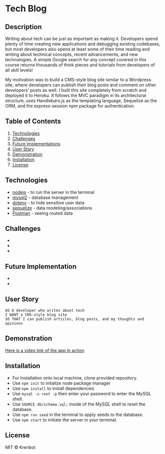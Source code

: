 # Tech Blog

## Description
Writing about tech can be just as important as making it. Developers spend plenty of time creating new applications and debugging existing codebases, but most developers also spend at least some of their time reading and writing about technical concepts, recent advancements, and new technologies. A simple Google search for any concept covered in this course returns thousands of think pieces and tutorials from developers of all skill levels!

My motivation was to build a CMS-style blog site similar to a Wordpress site, where developers can publish their blog posts and comment on other developers’ posts as well. I built this site completely from scratch and deployed it to Heroku. It follows the MVC paradigm in its architectural structure, uses Handlebars.js as the templating language, Sequelize as the ORM, and the express-session npm package for authentication.

## Table of Contents
  1) [Technologies](#technologies-used)
  2) [Challenges](#challenges)
  3) [Future Implementations](#future-implementations)
  4) [User Story](#user-story)
  5) [Demonstration](#demonstration)
  6) [Installation](#installation)
  7) [License](#license)

## Technologies
* [nodejs](https://nodejs.org/en/) - to run the server in the terminal
* [mysql2](https://www.npmjs.com/package/mysql2) - database management
* [dotenv](https://www.npmjs.com/package/dotenv) - to hide sensitive user data
* [sequelize](https://sequelize.org/) - data modeling/associations
* [Postman](https://www.postman.com/) - seeing routed data

## Challenges
* 
* 
* 

## Future Implementation
* 
* 

## User Story
```
AS A developer who writes about tech
I WANT a CMS-style blog site
SO THAT I can publish articles, blog posts, and my thoughts and opinions
```

## Demonstration
[Here is a video link of the app in action]()

## Installation
* For installation onto local machine, clone provided repository.
* Use `npm init` to initalize node package manager
* Use `npm install` to install dependencies
* Use `mysql -u root -p` then enter your password to enter the MySQL shell.
* Use `SOURCE db/schema.sql;` inside of the MySQL shell to reset the database.
* Use `npm run seed` in the terminal to apply seeds to the database.
* Use `npm start` to initiate the server in your terminal.

## License
MIT © Krenbot